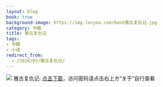 ```yaml
---
layout: blog
book: true
background-image: https://img.locyoo.com/book雅古复仇记.jpg
category: 书籍
title: 雅古复仇记
tags:
- 书籍
- 小说
redirect_from:
  - /2024/03/雅古复仇记/
---
```

![](https://img.locyoo.com/book雅古复仇记.jpg)
雅古复仇记: <a name = "ref1" href="https://url18.ctfile.com/f/50983618-1439916514-e1cbfb?p=3619">点击下载</a>，访问密码请点击右上方“关于”自行查看
